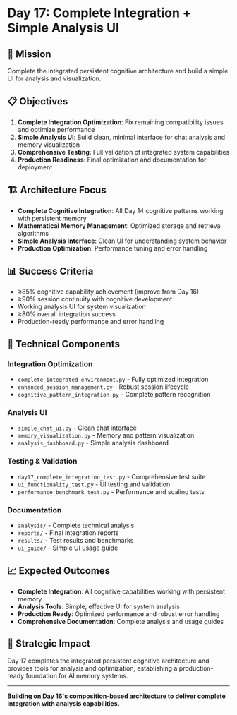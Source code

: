 # Day 17: Complete Integration + Simple Analysis UI

## 🎯 **Mission**
Complete the integrated persistent cognitive architecture and build a simple UI for analysis and visualization.

## 📋 **Objectives**
1. **Complete Integration Optimization**: Fix remaining compatibility issues and optimize performance
2. **Simple Analysis UI**: Build clean, minimal interface for chat analysis and memory visualization
3. **Comprehensive Testing**: Full validation of integrated system capabilities
4. **Production Readiness**: Final optimization and documentation for deployment

## 🏗️ **Architecture Focus**
- **Complete Cognitive Integration**: All Day 14 cognitive patterns working with persistent memory
- **Mathematical Memory Management**: Optimized storage and retrieval algorithms
- **Simple Analysis Interface**: Clean UI for understanding system behavior
- **Production Optimization**: Performance tuning and error handling

## 📊 **Success Criteria**
- ≥85% cognitive capability achievement (improve from Day 16)
- ≥90% session continuity with cognitive development
- Working analysis UI for system visualization
- ≥80% overall integration success
- Production-ready performance and error handling

## 🔧 **Technical Components**

### **Integration Optimization**
- `complete_integrated_environment.py` - Fully optimized integration
- `enhanced_session_management.py` - Robust session lifecycle
- `cognitive_pattern_integration.py` - Complete pattern recognition

### **Analysis UI**
- `simple_chat_ui.py` - Clean chat interface
- `memory_visualization.py` - Memory and pattern visualization
- `analysis_dashboard.py` - Simple analysis dashboard

### **Testing & Validation**
- `day17_complete_integration_test.py` - Comprehensive test suite
- `ui_functionality_test.py` - UI testing and validation
- `performance_benchmark_test.py` - Performance and scaling tests

### **Documentation**
- `analysis/` - Complete technical analysis
- `reports/` - Final integration reports
- `results/` - Test results and benchmarks
- `ui_guide/` - Simple UI usage guide

## 📈 **Expected Outcomes**
- **Complete Integration**: All cognitive capabilities working with persistent memory
- **Analysis Tools**: Simple, effective UI for system analysis
- **Production Ready**: Optimized performance and robust error handling
- **Comprehensive Documentation**: Complete analysis and usage guides

## 🔮 **Strategic Impact**
Day 17 completes the integrated persistent cognitive architecture and provides tools for analysis and optimization, establishing a production-ready foundation for AI memory systems.

---

**Building on Day 16's composition-based architecture to deliver complete integration with analysis capabilities.**